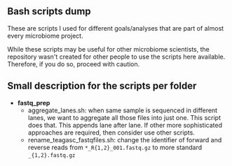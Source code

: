 ## Bash scripts dump

These are scripts I used for different goals/analyses that are part of almost every microbiome project.

While these scripts may be useful for other microbiome scientists, the repository wasn't created for other people to use the scripts here available. Therefore, if you do so, proceed with caution.

## Small description for the scripts per folder
* **fastq_prep**
	* aggregate_lanes.sh: 
	when same sample is sequenced in different lanes, we want to aggregate all those files into just one. This script does that. This appends lane after lane. If other more sophisticated approaches are required, then consider use other scripts.
	* rename_teagasc_fastqfiles.sh: 
	change the identifier of forward and reverse reads from `*_R{1,2}_001.fastq.gz` to more standard `_{1,2}.fastq.gz`
